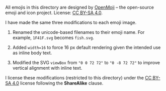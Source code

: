All emojis in this directory are designed by [OpenMoji](https://openmoji.org/)
– the open-source emoji and icon project.
License: [CC BY-SA 4.0](https://creativecommons.org/licenses/by-sa/4.0/#).

I have made the same three modifications to each emoji image.

1. Renamed the unicode-based filenames to their emoji name. For example,
   `1F41F.svg` becomes `fish.svg`.

2. Added `width=16` to force 16 px default rendering given the intended use as
   inline body text.

3. Modified the SVG `viewBox` from `"0 0 72 72"` to `"0 -8 72 72"` to
   improve vertical alignment with inline text.

I license these modifications (restricted to this directory) under the
[CC BY-SA 4.0](https://creativecommons.org/licenses/by-sa/4.0/#) license
following the **ShareAlike** clause.
